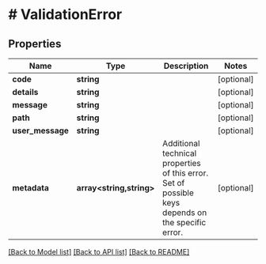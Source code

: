 # # ValidationError

## Properties

Name | Type | Description | Notes
------------ | ------------- | ------------- | -------------
**code** | **string** |  | [optional]
**details** | **string** |  | [optional]
**message** | **string** |  | [optional]
**path** | **string** |  | [optional]
**user_message** | **string** |  | [optional]
**metadata** | **array<string,string>** | Additional technical properties of this error. Set of possible keys depends on the specific error. | [optional]

[[Back to Model list]](../../README.md#models) [[Back to API list]](../../README.md#endpoints) [[Back to README]](../../README.md)

